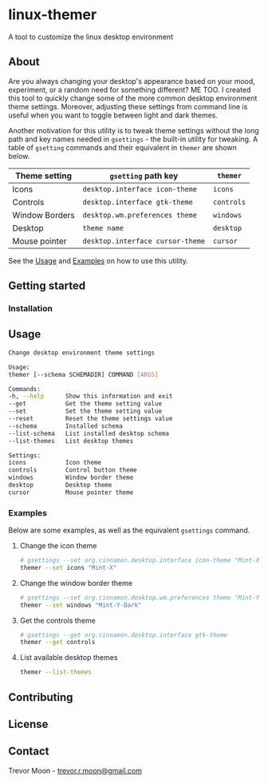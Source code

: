 # linux-themer

A tool to customize the linux desktop environment

## About

Are you always changing your desktop's appearance based on your mood, experiment, or a random need for something different? ME TOO. I created this tool to quickly change some of the more common desktop environment theme settings. Moreover, adjusting these settings from command line is useful when you want to toggle between light and dark themes.

Another motivation for this utility is to tweak theme settings without the long path and key names needed in `gsettings` - the built-in utility for tweaking. A table of `gsetting` commands and their equivalent in `themer`  are shown below.

| Theme setting  | `gsetting` path key              | `themer`   |
|----------------|----------------------------------|------------|
| Icons          | `desktop.interface icon-theme`   | `icons`    |
| Controls       | `desktop.interface gtk-theme`    | `controls` |
| Window Borders | `desktop.wm.preferences theme`   | `windows`  |
| Desktop        | `theme name`                     | `desktop`  |
| Mouse pointer  | `desktop.interface cursor-theme` | `cursor`   |

See the [Usage](#usage) and [Examples](#examples) on how to use this utility.

## Getting started

### Installation

## Usage

```bash
Change desktop environment theme settings

Usage:
themer [--schema SCHEMADIR] COMMAND [ARGS]

Commands:
-h, --help      Show this information and exit
--get           Get the theme setting value
--set           Set the theme setting value
--reset         Reset the theme settings value
--schema        Installed schema
--list-schema   List installed desktop schema
--list-themes   List desktop themes

Settings:
icons           Icon theme
controls        Control button theme
windows         Window border theme
desktop         Desktop theme
cursor          Mouse pointer theme
```

### Examples

Below are some examples, as well as the equivalent `gsettings` command.

1) Change the icon theme

   ```bash
   # gsettings --set org.cinnamon.desktop.interface icon-theme "Mint-X"
   themer --set icons "Mint-X"
   ```

2) Change the window border theme

   ```bash
   # gsettings --set org.cinnamon.desktop.wm.preferences theme "Mint-Y-Dark"
   themer --set windows "Mint-Y-Dark"
   ```

3) Get the controls theme

   ```bash
   # gsettings --get org.cinnamon.desktop.interface gtk-theme
   themer --get controls
   ```

4) List available desktop themes

    ```bash
    themer --list-themes
    ```

## Contributing

## License

## Contact

Trevor Moon - trevor.r.moon@gmail.com
